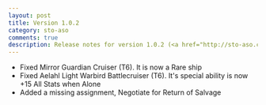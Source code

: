 ```yaml
---
layout: post
title: Version 1.0.2
category: sto-aso
comments: true
description: Release notes for version 1.0.2 (<a href="http://sto-aso.com.s3-website-us-east-1.amazonaws.com/1.0.2/sto-aso.zip">download</a>)
---
```


 - Fixed Mirror Guardian Cruiser (T6). It is now a Rare ship
 - Fixed Aelahl Light Warbird Battlecruiser (T6). It's special ability is now +15 All Stats when Alone
 - Added a missing assignment, Negotiate for Return of Salvage
